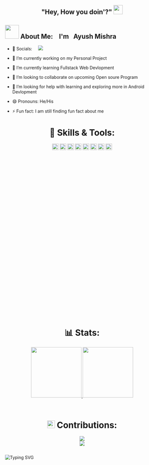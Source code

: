 <h2 align="center"> "Hey, How you doin'?" <img src="https://emojis.slackmojis.com/emojis/images/1531849430/4246/blob-sunglasses.gif?1531849430" width="30"/>  </h2>



## <img src="https://github.com/TheDudeThatCode/TheDudeThatCode/blob/master/Assets/Developer.gif" width="45px"> About Me:   &nbsp;&nbsp;    I'm  &nbsp; Ayush Mishra 

- 🤝 Socials: &nbsp;&nbsp;&nbsp;  <a href="https://www.linkedin.com/in/ayush-b-m/">
      <img src="https://img.shields.io/badge/linkedin-0A66C2?&style=for-the-badge&logo=linkedin&logoColor=white"> </a>

- 🔭 I’m currently working on my Personal Project
- 🌱 I’m currently learning Fullstack Web Devlopment
- 👯 I’m looking to collaborate on upcoming Open soure Program
- 🤔 I’m looking for help with learning and exploring more in Android Devlopment
- 😄 Pronouns: He/His
- ⚡ Fun fact: I am still finding fun fact about me 


## <h1 align="center"> 🔧 Skills & Tools: </h1>

<p align="center">
<a href="https://www.python.org/" title="Python"><img src="https://github.com/get-icon/geticon/raw/master/icons/python.svg" alt="Python" width="21px" height="21px"></a>
<a href="https://en.wikipedia.org/wiki/C_(programming_language)" title="C"><img src="https://github.com/get-icon/geticon/raw/master/icons/c.svg" alt="C" width="21px" height="21px"></a>
<a href="https://isocpp.org/" title="C++"><img src="https://github.com/get-icon/geticon/raw/master/icons/c-plusplus.svg" alt="C++" width="21px" height="21px"></a>
<a href="https://www.w3.org/TR/html5/" title="HTML5"><img src="https://github.com/get-icon/geticon/raw/master/icons/html-5.svg" alt="HTML5" width="21px" height="21px"></a>
<a href="https://www.w3.org/TR/CSS/" title="CSS3"><img src="https://github.com/get-icon/geticon/raw/master/icons/css-3.svg" alt="CSS3" width="21px" height="21px"></a>
<a href="https://developer.mozilla.org/en-US/docs/Web/JavaScript" title="JavaScript"><img src="https://github.com/get-icon/geticon/raw/master/icons/javascript.svg" alt="JavaScript" width="21px" height="21px"></a>
<a href="https://code.visualstudio.com/" title="Visual Studio Code"><img src="https://github.com/get-icon/geticon/raw/master/icons/visual-studio-code.svg" alt="Visual Studio Code" width="21px" height="21px"></a>
<a href="https://git-scm.com/" title="Git"><img src="https://github.com/get-icon/geticon/raw/master/icons/git-icon.svg" alt="Git" width="21px" height="21px"></a>
<svg viewBox="0 0 128 128">
</p>
<br />


<h1 align="center"> 📊 Stats: </h1>

<p align="center">
  <a href="https://github.com/anuraghazra/github-readme-stats">
    <img src="https://github-readme-stats.vercel.app/api?username=ayush-sleeping&show_icons=true&bg_color=0d1117&text_color=FFF&border_color=444" height="165">
  </a>
  <a href="https://github.com/anuraghazra/github-readme-stats">
    <img src="https://github-readme-stats.vercel.app/api/top-langs/?username=ayush-sleeping&layout=compact&bg_color=0d1117&text_color=FFF&border_color=444"  height="165">
  </a>
</p>
<br />
  
<h1 align="center"> <img src='https://media1.giphy.com/media/du3J3cXyzhj75IOgvA/giphy.gif?cid=ecf05e47x2g034i9pzwtzzsd3xgg2w9nr94t4tflbbgo3008&rid=giphy.gif' width='25px'>  Contributions: </h1>
<p align="center">
  <a href="https://git.io/streak-stats">
    <img src="http://github-readme-streak-stats.herokuapp.com?user=ayush-sleeping&theme=react&background=0d1117&border=666">
  </a>
  <br>
  <a href="https://github.com/Ashutosh00710/github-readme-activity-graph">
    <img src="https://activity-graph.herokuapp.com/graph?username=ayush-sleeping&theme=react-dark&hide_border=true">
  </a>
</p>


  
## 
![Typing SVG](https://readme-typing-svg.herokuapp.com?width=640&lines=Checkout+my+Projects......)

  






